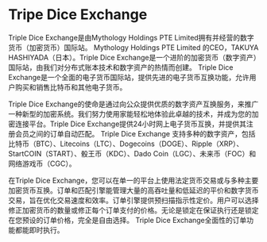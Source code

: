 # Tripe Dice Exchange

Triple Dice Exchange是由Mythology Holdings PTE Limited拥有并经营的数字货币（加密货币）国际站。 Mythology Holdings PTE Limited 的CEO，TAKUYA HASHIYADA（日本）。Triple Dice Exchange是一个进阶的加密货币（数字资产）国际站，由我们对分布式账本技术和数字资产的热情而创建。 Triple Dice Exchange是一个全面的电子货币国际站，提供先进的电子货币互换功能，允许用户购买和销售比特币和其他电子货币。

Triple Dice Exchange的使命是通过向公众提供优质的数字资产互换服务，来推广一种新型的加密系统。我们努力使用家能轻松地体验此卓越的技术，并成为您的加密连接平台。Triple Dice Exchange提供24小时网上电子货币互换，并提供其注册会员之间的订单自动匹配。 Triple Dice Exchange 支持多种的数字资产，包括比特币（BTC）、Litecoins（LTC）、Dogecoins（DOGE）、Ripple（XRP）、StartCOIN（START）、骰王币（KDC）、Dado Coin（LGC）、未来币（FOC）和网络游戏币（CGC）。

在Triple Dice Exchange，您可以在单一的平台上使用法定货币交易或与多种主要加密货币互换。订单和匹配引擎能管理大量的高吞吐量和低延迟的平价和数字货币交易，旨在优化交易速度和效率。订单引擎提供预扫描指示性定价。用户可以选择修正加密货币的数量或修正每个订单支付的价格。无论是锁定在保证执行还是锁定在您预设的订单价格，完全是自由选择。 Triple Dice Exchange全面性的订单功能都能即时执行。
